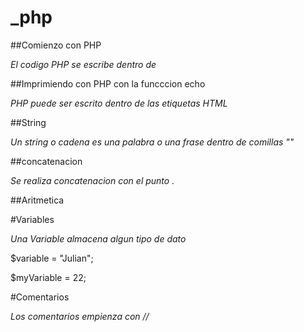 # _php

##Comienzo con PHP

*El codigo PHP se escribe dentro de <?php y ?>*

##Imprimiendo con PHP con la funcccion echo

<?php echo "Imprimiendo con PHP"; ?>

*PHP puede ser escrito dentro de las etiquetas HTML*

<p><?php echo "PHP dentro de etiquetas HTML"; ?></p>

##String

*Un string o cadena es una palabra o una frase dentro de comillas ""*

<?php echo "Hello, world!"; ?>

##concatenacion

*Se realiza concatenacion con el punto .*

<?php  echo "Hello," . " " . "world" . "!"; ?>

##Aritmetica

<?php echo 7 * 5; ?>

#Variables

*Una Variable almacena algun tipo de dato*

$variable = "Julian";

$myVariable = 22;

<?php echo "soy " . $variable ."y tengo " . $myVariable ;

#Punto y coma

*En cada declaracion se termina con un ";"*

<?php echo "Use your semicolons!"; ?>

#Comentarios

*Los comentarios empienza con //*

<?php echo "un comentrario abajo"; 

 // Esto es un comentario en PHP 
 
 ?>
 
 
